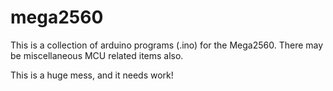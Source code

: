 # mega2560
This is a collection of arduino programs (.ino) for the Mega2560. There may be miscellaneous MCU related items also. 

This is a huge mess, and it needs work!
